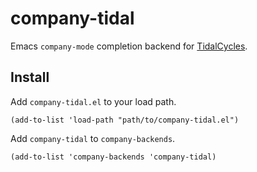 # company-tidal
Emacs `company-mode` completion backend for [TidalCycles](https://tidalcycles.org/).

## Install

Add `company-tidal.el` to your load path.

``` emacs-lisp
(add-to-list 'load-path "path/to/company-tidal.el")
```

Add `company-tidal` to `company-backends`.

``` emacs-lisp
(add-to-list 'company-backends 'company-tidal)
```
